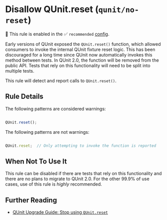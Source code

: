 # Disallow QUnit.reset (`qunit/no-reset`)

💼 This rule is enabled in the ✅ `recommended` [config](https://github.com/platinumazure/eslint-plugin-qunit/blob/master/README.md#configurations).

<!-- end auto-generated rule header -->

Early versions of QUnit exposed the `QUnit.reset()` function, which allowed
consumers to invoke the internal QUnit fixture reset logic. This has been
discouraged for a long time since QUnit now automatically invokes this method
between tests. In QUnit 2.0, the function will be removed from the public API.
Tests that rely on this functionality will need to be split into multiple tests.

This rule will detect and report calls to `QUnit.reset()`.

## Rule Details

The following patterns are considered warnings:

```js

QUnit.reset();

```

The following patterns are not warnings:

```js

QUnit.reset;  // Only attempting to invoke the function is reported

```

## When Not To Use It

This rule can be disabled if there are tests that rely on this functionality and
there are no plans to migrate to QUnit 2.0. For the other 99.9% of use cases,
use of this rule is *highly* recommended.

## Further Reading

* [QUnit Upgrade Guide: Stop using `QUnit.reset`](https://qunitjs.com/upgrade-guide-2.x/#stop-using-qunit-reset-split-one-test-into-multiple-tests)
